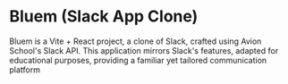 # Bluem (Slack App Clone)

Bluem is a Vite + React project, a clone of Slack, crafted using Avion School's Slack API. This application mirrors Slack's features, adapted for educational purposes, providing a familiar yet tailored communication platform
